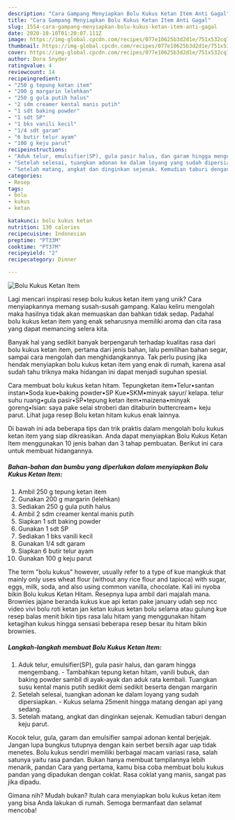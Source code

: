 ```yaml
---
description: "Cara Gampang Menyiapkan Bolu Kukus Ketan Item Anti Gagal"
title: "Cara Gampang Menyiapkan Bolu Kukus Ketan Item Anti Gagal"
slug: 1554-cara-gampang-menyiapkan-bolu-kukus-ketan-item-anti-gagal
date: 2020-10-10T01:20:07.111Z
image: https://img-global.cpcdn.com/recipes/077e10625b3d2d1e/751x532cq70/bolu-kukus-ketan-item-foto-resep-utama.jpg
thumbnail: https://img-global.cpcdn.com/recipes/077e10625b3d2d1e/751x532cq70/bolu-kukus-ketan-item-foto-resep-utama.jpg
cover: https://img-global.cpcdn.com/recipes/077e10625b3d2d1e/751x532cq70/bolu-kukus-ketan-item-foto-resep-utama.jpg
author: Dora Snyder
ratingvalue: 4
reviewcount: 14
recipeingredient:
- "250 g tepung ketan item"
- "200 g margarin lelehkan"
- "250 g gula putih halus"
- "2 sdm creamer kental manis putih"
- "1 sdt baking powder"
- "1 sdt SP"
- "1 bks vanili kecil"
- "1/4 sdt garam"
- "6 butir telur ayam"
- "100 g keju parut"
recipeinstructions:
- "Aduk telur, emulsifier(SP), gula pasir halus, dan garam hingga mengembang. Tambahkan tepung ketan hitam, vanili bubuk, dan baking powder sambil di ayak-ayak dan aduk rata kembali. Tuangkan susu kental manis putih sedikit demi sedikit beserta dengan margarin"
- "Setelah selesai, tuangkan adonan ke dalam loyang yang sudah dipersiapkan. Kukus selama 25menit hingga matang dengan api yang sedang."
- "Setelah matang, angkat dan dinginkan sejenak. Kemudian taburi dengan keju parut."
categories:
- Resep
tags:
- bolu
- kukus
- ketan

katakunci: bolu kukus ketan 
nutrition: 130 calories
recipecuisine: Indonesian
preptime: "PT33M"
cooktime: "PT37M"
recipeyield: "2"
recipecategory: Dinner

---
```



![Bolu Kukus Ketan Item](https://img-global.cpcdn.com/recipes/077e10625b3d2d1e/751x532cq70/bolu-kukus-ketan-item-foto-resep-utama.jpg)

Lagi mencari inspirasi resep bolu kukus ketan item yang unik? Cara menyiapkannya memang susah-susah gampang. Kalau keliru mengolah maka hasilnya tidak akan memuaskan dan bahkan tidak sedap. Padahal bolu kukus ketan item yang enak seharusnya memiliki aroma dan cita rasa yang dapat memancing selera kita.

Banyak hal yang sedikit banyak berpengaruh terhadap kualitas rasa dari bolu kukus ketan item, pertama dari jenis bahan, lalu pemilihan bahan segar, sampai cara mengolah dan menghidangkannya. Tak perlu pusing jika hendak menyiapkan bolu kukus ketan item yang enak di rumah, karena asal sudah tahu triknya maka hidangan ini dapat menjadi suguhan spesial.

Cara membuat bolu kukus ketan hitam. Tepungketan item•Telur•santan instan•Soda kue•baking powder•SP Kue•SKM•minyak sayur/ kelapa. telur suhu ruang•gula pasir•SP•tepung ketan item•maizena•minyak goreng•Isian: saya pake selai stroberi dan ditaburin buttercream+ keju parut. Lihat juga resep Bolu ketan hitam kukus enak lainnya.


Di bawah ini ada beberapa tips dan trik praktis dalam mengolah bolu kukus ketan item yang siap dikreasikan. Anda dapat menyiapkan Bolu Kukus Ketan Item menggunakan 10 jenis bahan dan 3 tahap pembuatan. Berikut ini cara untuk membuat hidangannya.

<!--inarticleads1-->

##### Bahan-bahan dan bumbu yang diperlukan dalam menyiapkan Bolu Kukus Ketan Item:

1. Ambil 250 g tepung ketan item
1. Gunakan 200 g margarin (lelehkan)
1. Sediakan 250 g gula putih halus
1. Ambil 2 sdm creamer kental manis putih
1. Siapkan 1 sdt baking powder
1. Gunakan 1 sdt SP
1. Sediakan 1 bks vanili kecil
1. Gunakan 1/4 sdt garam
1. Siapkan 6 butir telur ayam
1. Gunakan 100 g keju parut


The term &#34;bolu kukus&#34; however, usually refer to a type of kue mangkuk that mainly only uses wheat flour (without any rice flour and tapioca) with sugar, eggs, milk, soda, and also using common vanilla, chocolate. Kali ini nyoba bikin Bolu kukus Ketan Hitam. Resepnya lupa ambil dari majalah mana. Brownies jajane beranda kukus kue api ketan pake january udah sep ncc video vivi bolu roti ketan jan ketan kukus ketan bolu selama atau gulung kue resep balas menit bikin tips rasa lalu hitam yang menggunakan hitam ketagihan kukus hingga sensasi beberapa resep besar itu hitam bikin brownies. 

<!--inarticleads2-->

##### Langkah-langkah membuat Bolu Kukus Ketan Item:

1. Aduk telur, emulsifier(SP), gula pasir halus, dan garam hingga mengembang. - Tambahkan tepung ketan hitam, vanili bubuk, dan baking powder sambil di ayak-ayak dan aduk rata kembali. Tuangkan susu kental manis putih sedikit demi sedikit beserta dengan margarin
1. Setelah selesai, tuangkan adonan ke dalam loyang yang sudah dipersiapkan. - Kukus selama 25menit hingga matang dengan api yang sedang.
1. Setelah matang, angkat dan dinginkan sejenak. Kemudian taburi dengan keju parut.


Kocok telur, gula, garam dan emulsifier sampai adonan kental berjejak. Jangan lupa bungkus tutupnya dengan kain serbet bersih agar uap tidak menetes. Bolu kukus sendiri memiliki berbagai macam variasi rasa, salah satunya yaitu rasa pandan. Bukan hanya membuat tampilannya lebih menarik, pandan Cara yang pertama, kamu bisa coba membuat bolu kukus pandan yang dipadukan dengan coklat. Rasa coklat yang manis, sangat pas jika dipadu. 

Gimana nih? Mudah bukan? Itulah cara menyiapkan bolu kukus ketan item yang bisa Anda lakukan di rumah. Semoga bermanfaat dan selamat mencoba!
